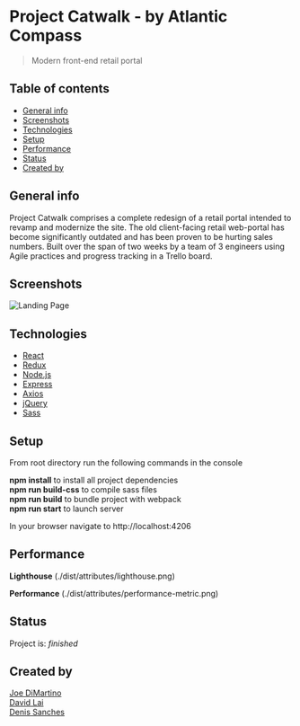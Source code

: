 # Project Catwalk - by Atlantic Compass

> Modern front-end retail portal

## Table of contents

- [General info](#general-info)
- [Screenshots](#screenshots)
- [Technologies](#technologies)
- [Setup](#setup)
- [Performance](#performance)
- [Status](#status)
- [Created by](#created-by)

## General info

Project Catwalk comprises a complete redesign of a retail portal intended to revamp and modernize the site. The old client-facing retail web-portal has become significantly outdated and has been proven to be hurting sales numbers.
Built over the span of two weeks by a team of 3 engineers using Agile practices and progress tracking in a Trello board.

## Screenshots

![Landing Page](./dist/attributes/landing-page.gif)

## Technologies

- [React](https://reactjs.org/)
- [Redux](https://redux.js.org/)
- [Node.js](https://nodejs.dev/)
- [Express](https://expressjs.com/)
- [Axios](https://github.com/axios/axios)
- [jQuery](https://jquery.com/)
- [Sass](https://sass-lang.com/)

## Setup

From root directory run the following commands in the console

**npm install** to install all project dependencies  
**npm run build-css** to compile sass files  
**npm run build** to bundle project with webpack  
**npm run start** to launch server

In your browser navigate to http://localhost:4206

## Performance

**Lighthouse**
(./dist/attributes/lighthouse.png)

**Performance**
(./dist/attributes/performance-metric.png)

## Status

Project is: _finished_

## Created by

[Joe DiMartino](https://github.com/Joed11)  
[David Lai](https://github.com/punkvidi)  
[Denis Sanches](https://github.com/efir-tractatus)
